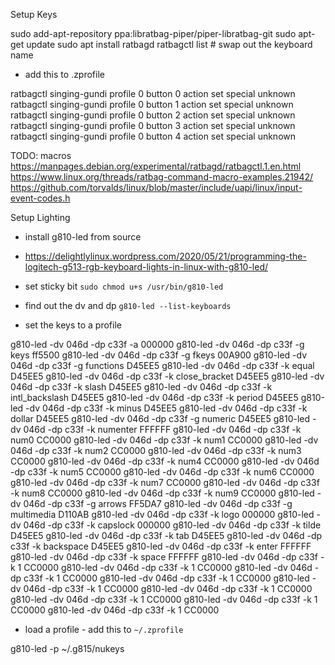 Setup Keys

sudo add-apt-repository ppa:libratbag-piper/piper-libratbag-git
sudo apt-get update
sudo apt install ratbagd
ratbagctl list # swap out the keyboard name

* add this to .zprofile

ratbagctl singing-gundi profile 0 button 0 action set special unknown
ratbagctl singing-gundi profile 0 button 1 action set special unknown
ratbagctl singing-gundi profile 0 button 2 action set special unknown
ratbagctl singing-gundi profile 0 button 3 action set special unknown
ratbagctl singing-gundi profile 0 button 4 action set special unknown

TODO: macros
https://manpages.debian.org/experimental/ratbagd/ratbagctl.1.en.html
https://www.linux.org/threads/ratbag-command-macro-examples.21942/
https://github.com/torvalds/linux/blob/master/include/uapi/linux/input-event-codes.h


Setup Lighting

* install g810-led from source

* https://delightlylinux.wordpress.com/2020/05/21/programming-the-logitech-g513-rgb-keyboard-lights-in-linux-with-g810-led/

* set sticky bit
`sudo chmod u+s /usr/bin/g810-led`

* find out the dv and dp
`g810-led --list-keyboards`

* set the keys to a profile

g810-led -dv 046d -dp c33f -a 000000
g810-led -dv 046d -dp c33f -g keys ff5500
g810-led -dv 046d -dp c33f -g fkeys 00A900
g810-led -dv 046d -dp c33f -g functions D45EE5
g810-led -dv 046d -dp c33f -k equal D45EE5
g810-led -dv 046d -dp c33f -k close_bracket D45EE5
g810-led -dv 046d -dp c33f -k slash D45EE5
g810-led -dv 046d -dp c33f -k intl_backslash D45EE5
g810-led -dv 046d -dp c33f -k period D45EE5
g810-led -dv 046d -dp c33f -k minus D45EE5
g810-led -dv 046d -dp c33f -k dollar D45EE5
g810-led -dv 046d -dp c33f -g numeric D45EE5
g810-led -dv 046d -dp c33f -k numenter FFFFFF
g810-led -dv 046d -dp c33f -k num0 CC0000
g810-led -dv 046d -dp c33f -k num1 CC0000
g810-led -dv 046d -dp c33f -k num2 CC0000
g810-led -dv 046d -dp c33f -k num3 CC0000
g810-led -dv 046d -dp c33f -k num4 CC0000
g810-led -dv 046d -dp c33f -k num5 CC0000
g810-led -dv 046d -dp c33f -k num6 CC0000
g810-led -dv 046d -dp c33f -k num7 CC0000
g810-led -dv 046d -dp c33f -k num8 CC0000
g810-led -dv 046d -dp c33f -k num9 CC0000
g810-led -dv 046d -dp c33f -g arrows FF5DA7
g810-led -dv 046d -dp c33f -g multimedia D110AB
g810-led -dv 046d -dp c33f -k logo 000000
g810-led -dv 046d -dp c33f -k capslock 000000
g810-led -dv 046d -dp c33f -k tilde D45EE5
g810-led -dv 046d -dp c33f -k tab D45EE5
g810-led -dv 046d -dp c33f -k backspace D45EE5
g810-led -dv 046d -dp c33f -k enter FFFFFF
g810-led -dv 046d -dp c33f -k space FFFFFF
g810-led -dv 046d -dp c33f -k 1 CC0000
g810-led -dv 046d -dp c33f -k 1 CC0000
g810-led -dv 046d -dp c33f -k 1 CC0000
g810-led -dv 046d -dp c33f -k 1 CC0000
g810-led -dv 046d -dp c33f -k 1 CC0000
g810-led -dv 046d -dp c33f -k 1 CC0000
g810-led -dv 046d -dp c33f -k 1 CC0000
g810-led -dv 046d -dp c33f -k 1 CC0000
g810-led -dv 046d -dp c33f -k 1 CC0000

* load a profile - add this to `~/.zprofile`

g810-led -p ~/.g815/nukeys


